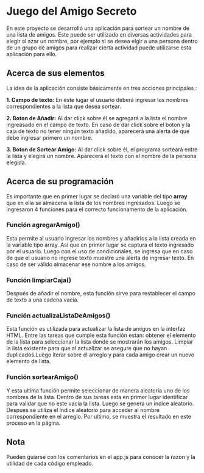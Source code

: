 # Juego del Amigo Secreto
En este proyecto se desarrolló una aplicación para sortear un nombre de una lista de amigos. Este puede ser utilizado en diversas actividades para elegir al azar un nombre, por ejemplo si se desea elgir a una persona dentro de un grupo de amigos para realizar cierta actividad puede utilizarse esta aplicación para ello.

## Acerca de sus elementos 

La idea de la aplicación consiste básicamente en tres acciones principales :

__1. Campo de texto:__ En este lugar el usuario deberá ingresar los nombres correspondientes a la lista que desea sortear.

__2. Boton de Añadir:__ Al dar click sobre él se agregará a la lista el nombre ingreasado en el campo de texto. En caso de dar click sobre el boton y la caja de texto no tener ningún texto añadido, aparecerá una alerta de que debe ingresar primero un nombre.

__3. Boton de Sortear Amigo:__ Al dar click sobre él, el programa sorteará entre la lista y elegirá un nombre. Aparecerá el texto con el nombre de la persona elegida.

## Acerca de su programación

Es importante que en primer lugar se declaró una variable del tipo __array__ que en ella se almacena la lista de los nombres ingresados. Luego se ingresaron 4 funciones para el correcto funcionamento de la aplicación.

### Función agregarAmigo()

Esta permite al usuario ingresar los nombres y añadirlos a la lista creada en la variable tipo array. Así que en primer lugar se captura el texto ingresado por el usuario. Luego con el uso de condicionales, se ingresa que en caso de que el usuario no ingrese texto muestre una alerta de ingresar texto. 
En caso de ser válido almacenar ese nombre a los amigos.

### Función limpiarCaja()

 Después de añadir el nombre, esta función sirve para restablecer el campo de texto a una cadena vacía.

 ### Función actualizaListaDeAmigos()

Esta función es utilizada para actualizar la lista de amigos en la interfaz HTML. Entre las tareas que cumple esta función estan: obtener el elemento de la lista para seleccionar la lista donde se mostrarán los amigos. Limpiar la lista existente para que al actualizar se asegure que no hayan duplicados.Luego iterar sobre el arreglo y para cada amigo crear un nuevo elemento de lista.

### Función sortearAmigo()

Y esta ultima función permite seleccionar de manera aleatoria uno de los nombres de la lista. Dentro de sus tareas esta en primer lugar identificar para validar que no este vacía la lista. Luego se genera un índice aleatorio. Despues se utiliza el índice aleatorio para acceder al nombre correspondiente en el arreglo. Por ultimo, se muestra el resultado en este proceso en la página.


## Nota

Pueden guiarse con los comentarios en el app.js para conocer la razon y la utilidad de cada código empleado.



 
